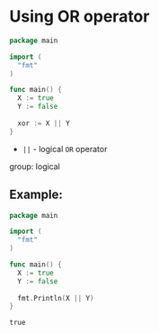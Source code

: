 # Using OR operator

```go
package main

import (
  "fmt"
)

func main() {
  X := true
  Y := false
  
  xor := X || Y
}
```

- `||` - logical `OR` operator

group: logical

## Example: 
```go
package main

import (
  "fmt"
)

func main() {
  X := true
  Y := false
  
  fmt.Println(X || Y)
}
```
```
true

```

